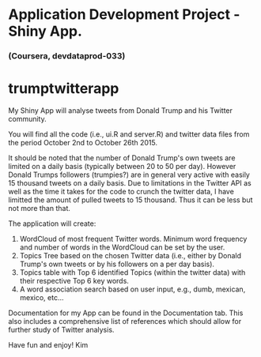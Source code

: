 # Application Development Project - Shiny App.
### (Coursera, devdataprod-033)
# trumptwitterapp

My Shiny App will analyse tweets from Donald Trump and his Twitter community.

You will find all the code (i.e., ui.R and server.R) and twitter data files from the period October 2nd to October 26th 2015.

It should be noted that the number of Donald Trump's own tweets are limited on a daily basis (typically between 20 to 50 per day). However Donald Trumps followers (trumpies?) are in general very active with easily 15 thousand tweets on a daily basis. Due to limitations in the Twitter API as well as the time it takes for the code to crunch the twitter data, I have limitted the amount of pulled tweets to 15 thousand. Thus it can be less but not more than that.

The application will create:

1. WordCloud of most frequent Twitter words. Minimum word frequency and number of words in the WordCloud can be set by the user.
2. Topics Tree based on the chosen Twitter data (i.e., either by Donald Trump's own tweets or by his followers on a per day basis).
3. Topics table with Top 6 identified Topics (within the twitter data) with their respective Top 6 key words.
4. A word association search based on user input, e.g., dumb, mexican, mexico, etc...

Documentation for my App can be found in the Documentation tab. This also includes a comprehensive list of references which should allow for further study of Twitter analysis.

Have fun and enjoy!
Kim


